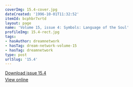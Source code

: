 ```yaml
---
coverImg: 15.4-cover.jpg
dateCreated: '1996-10-01T11:32:52'
itemId: bcphbr7xrtd
layout: page
name: 'Volume 15, issue 4: Symbols: Language of the Soul'
profileImg: 15.4-rect.jpg
tags:
- hasAuthor: dreamnetwork
- hasTag: dream-network-volume-15
- hasTag: dreamnetwork
type: post
urlSlug: '15.4'
---
```

<p style="margin-block-end: 5px; margin-block-start: 5px;"><a href="../files/pdfs/Volume_15/15.4-Dream-Network-Vol-15-No-4.pdf" download="">Download issue 15.4</a></p><p style="margin-block-end: 5px; margin-block-start: 5px;"><a href="../files/pdfs/Volume_15/15.4-Dream-Network-Vol-15-No-4.pdf">View online</a></p>